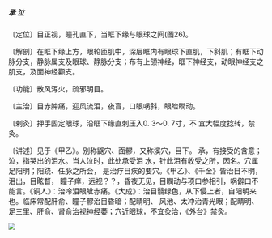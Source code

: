 ##### 承 泣

〔定位〕目正视，瞳孔直下，当眶下缘与眼球之间(图26)。

〔解剖〕在眶下缘上方，眼轮匝肌中，深层眶内有眼球下直肌，下斜肌；有眶下动脉分支，静脉属支及眼球、静脉分支；布有上颌神经，眶下神经支，动眼神经支之肌支，及面神经颧支。

〔功能〕散风泻火，疏邪明目。

〔主治〕目赤肿痛，迎风流泪，夜盲，口眼㖞斜，眼睑瞤动。

〔剌灸〕押手固定眼球，沿眶下缘直刺压入0. 3〜0. 7寸，不 宜大幅度捻转，禁灸。

〔讲述〕见于《甲乙》。别称鼷穴、面髎，又称溪穴，目下。 承，有接受的含意；泣，指哭出的泪水。当人泣时，此处承受泪 水，针此泪有收受之所，因名。穴属足阳明；阳跷、任脉之所会， 是治疗目疾的要穴。《甲乙》、《千金》皆治目不明，泪出，目眩瞀， 瞳子痒，远视？？，昏夜无见，目瞤动与项口参相引，㖞僻口不能言。《铜人》：治冷泪眼眦赤痛。《大成》：治目翳绿色，从下侵上者，自阳明来也。临床常配肝俞、瞳子髎治目昏暗；配睛明、 风池、太冲治青光眼；配睛明、足三里、肝俞、肾俞治视神经萎；穴近眼球，不宜灸治，《外台》禁灸。

<img src="img/图26.jpg" style="zoom:80%;" />
